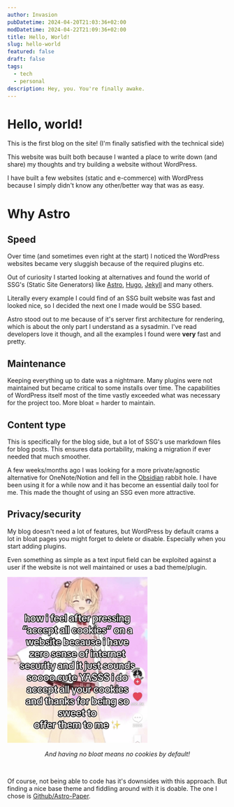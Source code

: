 ```yaml
---
author: Invasion
pubDatetime: 2024-04-20T21:03:36+02:00
modDatetime: 2024-04-22T21:09:36+02:00
title: Hello, World!
slug: hello-world
featured: false
draft: false
tags:
  - tech
  - personal
description: Hey, you. You're finally awake.
---
```


# Hello, world!

This is the first blog on the site! (I'm finally satisfied with the technical side)

This website was built both because I wanted a place to write down (and share) my thoughts and try building a website without WordPress.

I have built a few websites (static and e-commerce) with WordPress because I simply didn't know any other/better way that was as easy.

# Why Astro

## Speed

Over time (and sometimes even right at the start) I noticed the WordPress websites became very sluggish because of the required plugins etc.

Out of curiosity I started looking at alternatives and found the world of SSG's (Static Site Generators) like [Astro](https://astro.build/), [Hugo](https://gohugo.io/), [Jekyll](https://jekyllrb.com/) and many others.

Literally every example I could find of an SSG built website was fast and looked nice, so I decided the next one I made would be SSG based.

Astro stood out to me because of it's server first architecture for rendering, which is about the only part I understand as a sysadmin. I've read developers love it though, and all the examples I found were **very** fast and pretty.

## Maintenance

Keeping everything up to date was a nightmare. Many plugins were not maintained but became critical to some installs over time. The capabilities of WordPress itself most of the time vastly exceeded what was necessary for the project too. More bloat = harder to maintain.

## Content type

This is specifically for the blog side, but a lot of SSG's use markdown files for blog posts. This ensures data portability, making a migration if ever needed that much smoother.

A few weeks/months ago I was looking for a more private/agnostic alternative for OneNote/Notion and fell in the [Obsidian](https://obsidian.md/) rabbit hole.
I have been using it for a while now and it has become an essential daily tool for me. This made the thought of using an SSG even more attractive.

## Privacy/security

My blog doesn't need a lot of features, but WordPress by default crams a lot in bloat pages you might forget to delete or disable. Especially when you start adding plugins.

Even something as simple as a text input field can be exploited against a user if the website is not well maintained or uses a bad theme/plugin.

![image](/src/assets/images/blog-cookies-compressed.png)

<p style="text-align: center; font-style: italic;">And having no bloat means no cookies by default!</p><br>

Of course, not being able to code has it's downsides with this approach. But finding a nice base theme and fiddling around with it is doable. The one I chose is [Github/Astro-Paper](https://github.com/satnaing/astro-paper).
